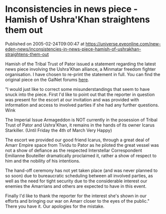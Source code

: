 # Inconsistencies in news piece - Hamish of Ushra'Khan straightens them out
Published on 2005-02-24T09:00:47 at https://universe.eveonline.com/new-eden-news/inconsistencies-in-news-piece-hamish-of-ushrakhan-straightens-them-out

Hamish of the Tribal Trust of Pator issued a statement regarding the latest news piece involving the Ushra'Khan alliance, a Minmatar freedom fighter organisation. I have chosen to re-print the statement in full. You can find the original piece on the GalNet forums [here](http://myeve.eve-online.com/ingameboard.asp?a=topic&threadID=155073).   
  
"I would just like to correct some misunderstandings that seem to have snuck into the piece. First I'd like to point out that the reporter in question was present for the escort at our invitation and was provided with information and access to involved parties if she had any further questions. Wink   
  
The Imperial Issue Armageddon is NOT currently in the posession of Tribal Trust of Pator and Ushra'Khan, it remains in the hands of its owner Icarus Starkiller. (Until Friday the 4th of March Very Happy)   
  
The escort we provided our good friend Icarus, through a great deal of Amarr Empire space from Tividu to Pator as he piloted the great vessel was not a show of defiance as the respected Interstellar Correspondent Emilianne Bouteiller dramatically proclaimed it, rather a show of respect to him and the nobility of his intentions.   
  
The hand-off ceremony has not yet taken place (and was never planned to so soon) due to bureaucratic scheduling between all involved parties, as well as the need for tight security due to the considerable interest our enemies the Amarrians and others are expected to have in this event.   
  
Finally I'd like to thank the reporter for the interest she's shown in our efforts and bringing our war on Amarr closer to the eyes of the public." There you have it. Our apologies for the mistake.

